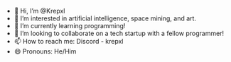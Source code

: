 - 👋 Hi, I’m @Krepxl
- 👀 I’m interested in artificial intelligence, space mining, and art.
- 🌱 I’m currently learning programming!
- 💞️ I’m looking to collaborate on a tech startup with a fellow programmer!
- 📫 How to reach me: Discord - krepxl
- 😄 Pronouns: He/Him
